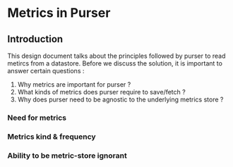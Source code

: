 # Metrics in Purser

## Introduction
This design document talks about the principles followed by purser to read metircs from a datastore. Before we discuss the solution, it is important to answer certain questions : 

1. Why metrics are important for purser ? 
2. What kinds of metrics does purser require to save/fetch ?
3. Why does purser need to be agnostic to the underlying metrics store ?

### Need for metrics

### Metrics kind & frequency

### Ability to be metric-store ignorant